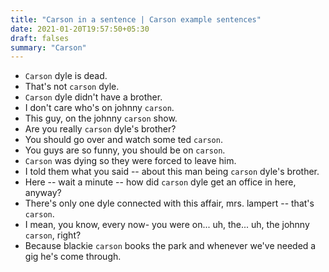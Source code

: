 ```yaml
---
title: "Carson in a sentence | Carson example sentences"
date: 2021-01-20T19:57:50+05:30
draft: falses
summary: "Carson"
---
```

- `Carson` dyle is dead.
- That's not `carson` dyle.
- `Carson` dyle didn't have a brother.
- I don't care who's on johnny `carson`.
- This guy, on the johnny `carson` show.
- Are you really `carson` dyle's brother?
- You should go over and watch some ted `carson`.
- You guys are so funny, you should be on `carson`.
- `Carson` was dying so they were forced to leave him.
- I told them what you said -- about this man being `carson` dyle's brother.
- Here -- wait a minute -- how did `carson` dyle get an office in here, anyway?
- There's only one dyle connected with this affair, mrs. lampert -- that's `carson`.
- I mean, you know, every now- you were on... uh, the... uh, the johnny `carson`, right?
- Because blackie `carson` books the park and whenever we've needed a gig he's come through.
                 

